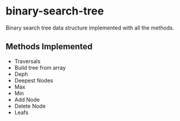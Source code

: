 # binary-search-tree
Binary search tree data structure implemented with all the methods.

## Methods Implemented

- Traversals
- Build tree from array
- Deph
- Deepest Nodes
- Max
- Min
- Add Node
- Delete Node
- Leafs
